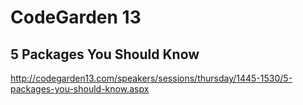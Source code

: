 # CodeGarden 13

## 5 Packages You Should Know

http://codegarden13.com/speakers/sessions/thursday/1445-1530/5-packages-you-should-know.aspx



